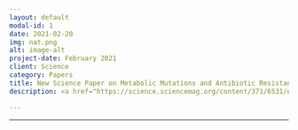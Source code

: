 ```yaml
---
layout: default
modal-id: 1
date: 2021-02-20
img: nat.png
alt: image-alt
project-date: February 2021
client: Science
category: Papers
title: New Science Paper on Metabolic Mutations and Antibiotic Resistance!
description: <a href="https://science.sciencemag.org/content/371/6531/eaba0862">Check it out</a>!

---
```



---
